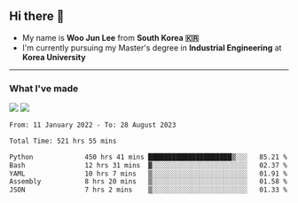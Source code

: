 ## Hi there 👋

- My name is **Woo Jun Lee** from **South Korea 🇰🇷**
- I'm currently pursuing my Master's degree in **Industrial Engineering** at **Korea University**

---

### What I've made

<a href="https://share.streamlit.io/tomtom1103/kuiai_hackathon_2022/main/JL_app.py"><img src="https://img.shields.io/badge/Journey Lee-161B22?style=for-the-badge&logo=streamlit&logoColor=FF4B4B"/></a> <a href="https://jeon-100.github.io/Dangzang/"><img src="https://img.shields.io/badge/당신을 위한 장학금, 당장!-161B22?style=for-the-badge&logo=react&logoColor=#61DAFB"/></a>

<!--START_SECTION:waka-->

```txt
From: 11 January 2022 - To: 28 August 2023

Total Time: 521 hrs 55 mins

Python             450 hrs 41 mins █████████████████████▒░░░   85.21 %
Bash               12 hrs 31 mins  ▓░░░░░░░░░░░░░░░░░░░░░░░░   02.37 %
YAML               10 hrs 7 mins   ▒░░░░░░░░░░░░░░░░░░░░░░░░   01.91 %
Assembly           8 hrs 20 mins   ▒░░░░░░░░░░░░░░░░░░░░░░░░   01.58 %
JSON               7 hrs 2 mins    ▒░░░░░░░░░░░░░░░░░░░░░░░░   01.33 %
```

<!--END_SECTION:waka-->
